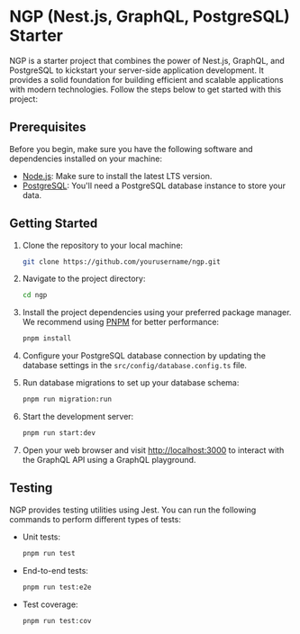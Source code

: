 # NGP (Nest.js, GraphQL, PostgreSQL) Starter

NGP is a starter project that combines the power of Nest.js, GraphQL, and PostgreSQL to kickstart your server-side application development. It provides a solid foundation for building efficient and scalable applications with modern technologies. Follow the steps below to get started with this project:

## Prerequisites

Before you begin, make sure you have the following software and dependencies installed on your machine:

- [Node.js](https://nodejs.org/): Make sure to install the latest LTS version.
- [PostgreSQL](https://www.postgresql.org/): You'll need a PostgreSQL database instance to store your data.

## Getting Started

1. Clone the repository to your local machine:

   ```bash
   git clone https://github.com/yourusername/ngp.git
   ```

2. Navigate to the project directory:

   ```bash
   cd ngp
   ```

3. Install the project dependencies using your preferred package manager. We recommend using [PNPM](https://pnpm.io/) for better performance:

   ```bash
   pnpm install
   ```

4. Configure your PostgreSQL database connection by updating the database settings in the `src/config/database.config.ts` file.

5. Run database migrations to set up your database schema:

   ```bash
   pnpm run migration:run
   ```

6. Start the development server:

   ```bash
   pnpm run start:dev
   ```

7. Open your web browser and visit [http://localhost:3000](http://localhost:3000) to interact with the GraphQL API using a GraphQL playground.

<!-- ## Project Structure

The project structure is organized as follows:

- `src`: Contains your application source code.
  - `controllers`: Define your API endpoints and route handlers.
  - `modules`: Organize your application into different modules, each responsible for specific functionality.
  - `resolvers`: Define GraphQL resolvers to handle GraphQL queries and mutations.
  - `entities`: Define your database entities using TypeORM decorators.
  - `services`: Implement business logic and services.
  - `config`: Store configuration files and settings.
  - `utils`: Utility functions and helpers. -->

## Testing

NGP provides testing utilities using Jest. You can run the following commands to perform different types of tests:

- Unit tests:

  ```bash
  pnpm run test
  ```

- End-to-end tests:

  ```bash
  pnpm run test:e2e
  ```

- Test coverage:

  ```bash
  pnpm run test:cov
  ```
